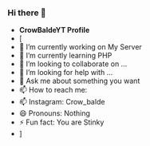 ### Hi there 👋


- **CrowBaldeYT Profile**
- [
- 🔭 I’m currently working on My Server
- 🌱 I’m currently learning PHP
- 👯 I’m looking to collaborate on ...
- 🤔 I’m looking for help with ...
- 💬 Ask me about something you want
- 📫 How to reach me:
- 📫 Instagram: Crow_balde
- 😄 Pronouns: Nothing
- ⚡ Fun fact: You are Stinky
- ]
